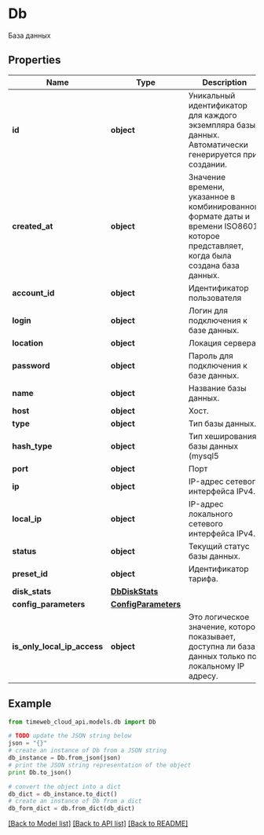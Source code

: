 # Db

База данных

## Properties
Name | Type | Description | Notes
------------ | ------------- | ------------- | -------------
**id** | **object** | Уникальный идентификатор для каждого экземпляра базы данных. Автоматически генерируется при создании. | 
**created_at** | **object** | Значение времени, указанное в комбинированном формате даты и времени ISO8601, которое представляет, когда была создана база данных. | 
**account_id** | **object** | Идентификатор пользователя | 
**login** | **object** | Логин для подключения к базе данных. | 
**location** | **object** | Локация сервера. | [optional] 
**password** | **object** | Пароль для подключения к базе данных. | 
**name** | **object** | Название базы данных. | 
**host** | **object** | Хост. | 
**type** | **object** | Тип базы данных. | 
**hash_type** | **object** | Тип хеширования базы данных (mysql5 | mysql | postgres). | 
**port** | **object** | Порт | 
**ip** | **object** | IP-адрес сетевого интерфейса IPv4. | 
**local_ip** | **object** | IP-адрес локального сетевого интерфейса IPv4. | 
**status** | **object** | Текущий статус базы данных. | 
**preset_id** | **object** | Идентификатор тарифа. | 
**disk_stats** | [**DbDiskStats**](DbDiskStats.md) |  | 
**config_parameters** | [**ConfigParameters**](ConfigParameters.md) |  | 
**is_only_local_ip_access** | **object** | Это логическое значение, которое показывает, доступна ли база данных только по локальному IP адресу. | 

## Example

```python
from timeweb_cloud_api.models.db import Db

# TODO update the JSON string below
json = "{}"
# create an instance of Db from a JSON string
db_instance = Db.from_json(json)
# print the JSON string representation of the object
print Db.to_json()

# convert the object into a dict
db_dict = db_instance.to_dict()
# create an instance of Db from a dict
db_form_dict = db.from_dict(db_dict)
```
[[Back to Model list]](../README.md#documentation-for-models) [[Back to API list]](../README.md#documentation-for-api-endpoints) [[Back to README]](../README.md)


